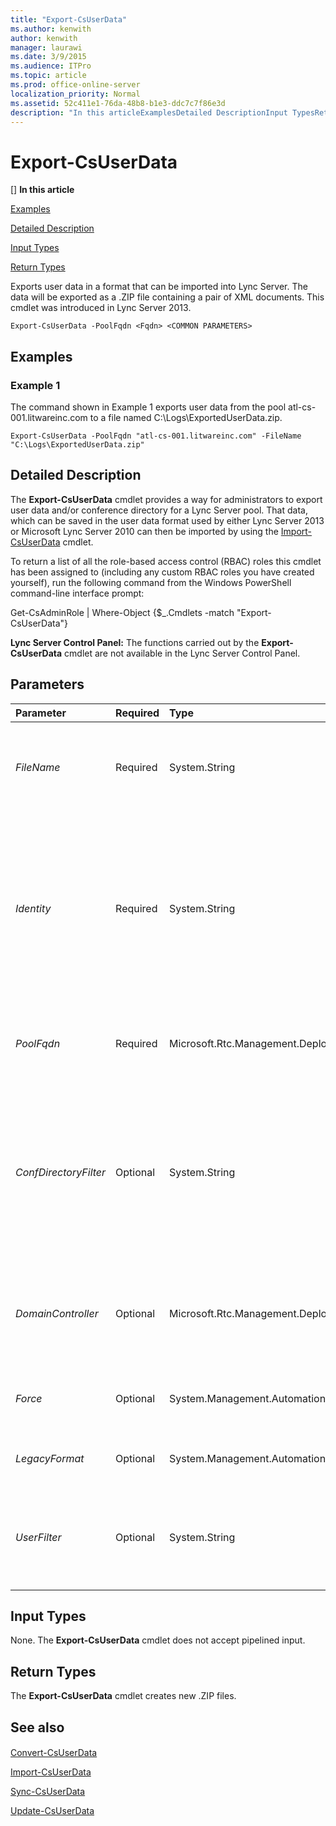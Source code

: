 ```yaml
---
title: "Export-CsUserData"
ms.author: kenwith
author: kenwith
manager: laurawi
ms.date: 3/9/2015
ms.audience: ITPro
ms.topic: article
ms.prod: office-online-server
localization_priority: Normal
ms.assetid: 52c411e1-76da-48b8-b1e3-ddc7c7f86e3d
description: "In this articleExamplesDetailed DescriptionInput TypesReturn Types"
---
```


# Export-CsUserData
[]
 **In this article**
  
[Examples](#Examples)
  
[Detailed Description](#DetailedDescription)
  
[Input Types](#InputTypes)
  
[Return Types](#ReturnTypes)
  
Exports user data in a format that can be imported into Lync Server. The data will be exported as a .ZIP file containing a pair of XML documents. This cmdlet was introduced in Lync Server 2013.
  
```
Export-CsUserData -PoolFqdn <Fqdn> <COMMON PARAMETERS>

```

## Examples
<a name="Examples"> </a>

### Example 1

The command shown in Example 1 exports user data from the pool atl-cs-001.litwareinc.com to a file named C:\Logs\ExportedUserData.zip.
  
```
Export-CsUserData -PoolFqdn "atl-cs-001.litwareinc.com" -FileName "C:\Logs\ExportedUserData.zip"
```

## Detailed Description
<a name="DetailedDescription"> </a>

The **Export-CsUserData** cmdlet provides a way for administrators to export user data and/or conference directory for a Lync Server pool. That data, which can be saved in the user data format used by either Lync Server 2013 or Microsoft Lync Server 2010 can then be imported by using the [Import-CsUserData](import-csuserdata.md) cmdlet. 
  
To return a list of all the role-based access control (RBAC) roles this cmdlet has been assigned to (including any custom RBAC roles you have created yourself), run the following command from the Windows PowerShell command-line interface prompt:
  
Get-CsAdminRole | Where-Object {$_.Cmdlets -match "Export-CsUserData"}
  
 **Lync Server Control Panel:** The functions carried out by the **Export-CsUserData** cmdlet are not available in the Lync Server Control Panel. 
  
## Parameters
<a name="DetailedDescription"> </a>

|**Parameter**|**Required**|**Type**|**Description**|
|:-----|:-----|:-----|:-----|
| _FileName_ <br/> |Required  <br/> |System.String  <br/> |Full path to the .ZIP file that the **Export-CsUserData** cmdlet will create; this file will contain the exported user data. For example:  <br/> -FileName "C:\Logs\ExportedData.zip"  <br/> |
| _Identity_ <br/> |Required  <br/> |System.String  <br/> |Fully qualified domain name of the pool where the User database containing the user data to be exported is installed. For example:  <br/> -Identity "atl-sql-001.litwareinc.com"  <br/> Note that you can retrieve fully qualified domain names for your User database pools by running this command:  <br/> Get-CsService -UserDatabase  <br/> |
| _PoolFqdn_ <br/> |Required  <br/> |Microsoft.Rtc.Management.Deploy.Fqdn  <br/> |Fully qualified domain name of the Registrar pool containing the user data to be exported. For example:  <br/> -PoolFqdn "atl-cs-001.litwareinc.com"  <br/> |
| _ConfDirectoryFilter_ <br/> |Optional  <br/> |System.String  <br/> |When specified, allows you to export conference directory information for the specified conference directory. For example, to export data from the conference directory with the ID 13 use this syntax:  <br/> -ConfDirectoryFilter 13  <br/> You can return conference directory IDs by using this command:  <br/> Get-CsConferenceDirectory  <br/> |
| _DomainController_ <br/> |Optional  <br/> |Microsoft.Rtc.Management.Deploy.Fqdn  <br/> |Enables administrators to specify the FQDN of the domain controller to be used when running the **Export-CsUserData** cmdlet. If not specified, the cmdlet will use the first available domain controller.  <br/> |
| _Force_ <br/> |Optional  <br/> |System.Management.Automation.SwitchParameter  <br/> |Suppresses the display of any non-fatal error message that might occur when running the command.  <br/> |
| _LegacyFormat_ <br/> |Optional  <br/> |System.Management.Automation.SwitchParameter  <br/> |When specified, data is saved in the format used by Microsoft Lync Server 2010.  <br/> |
| _UserFilter_ <br/> |Optional  <br/> |System.String  <br/> |Enables you to export data for a single user. That user is in dictated by specifying his or her SIP address, minus the sip: prefix. For example:  <br/> -UserFilter "kenmyer@litwareinc.com"  <br/> |
   
## Input Types
<a name="InputTypes"> </a>

None. The **Export-CsUserData** cmdlet does not accept pipelined input. 
  
## Return Types
<a name="ReturnTypes"> </a>

The **Export-CsUserData** cmdlet creates new .ZIP files. 
  
## See also
<a name="ReturnTypes"> </a>

#### 

[Convert-CsUserData](convert-csuserdata.md)
  
[Import-CsUserData](import-csuserdata.md)
  
[Sync-CsUserData](sync-csuserdata.md)
  
[Update-CsUserData](update-csuserdata.md)

